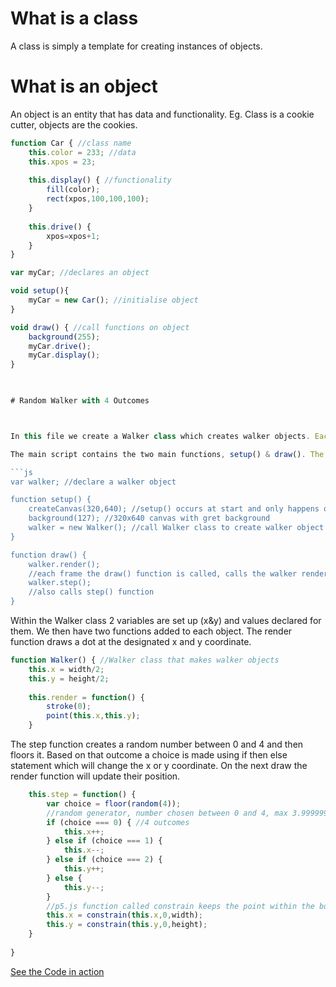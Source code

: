 # What is a class

A class is simply a template for creating instances of objects.

# What is an object 
An object is an entity that has data and functionality.
Eg. Class is a cookie cutter, objects are the cookies.


```js
function Car { //class name
    this.color = 233; //data
    this.xpos = 23;
    
    this.display() { //functionality
        fill(color);
        rect(xpos,100,100,100);
    }
    
    this.drive() {
        xpos=xpos+1;
    }
}

var myCar; //declares an object

void setup(){
    myCar = new Car(); //initialise object
}

void draw() { //call functions on object
    background(255);
    myCar.drive();
    myCar.display();
}
    


# Random Walker with 4 Outcomes



In this file we create a Walker class which creates walker objects. Each time the step function is called on this object it selects a random number and based on that it produces outcomes. We also constrain the x and y value using the built in constrain() function.

The main script contains the two main functions, setup() & draw(). The draw function calls the objects built in function

```js
var walker; //declare a walker object

function setup() {
    createCanvas(320,640); //setup() occurs at start and only happens once
    background(127); //320x640 canvas with gret background
    walker = new Walker(); //call Walker class to create walker object
}

function draw() {
    walker.render();
    //each frame the draw() function is called, calls the walker render() function from within walker object
    walker.step();
    //also calls step() function
}
```

Within the Walker class 2 variables are set up (x&y) and values declared for them. We then have two functions added to each object. The render function draws a dot at the designated x and y coordinate.

```js
function Walker() { //Walker class that makes walker objects
    this.x = width/2;
    this.y = height/2;
    
    this.render = function() {
        stroke(0);
        point(this.x,this.y);
    }
```

The step function creates a random number between 0 and 4 and then floors it. Based on that outcome a choice is made using if then else statement which will change the x or y coordinate. On the next draw the render function will update their position.
    
```js
    this.step = function() {
        var choice = floor(random(4)); 
        //random generator, number chosen between 0 and 4, max 3.999999 and then rounded down, so really 0,1,2,3
        if (choice === 0) { //4 outcomes
            this.x++;
        } else if (choice === 1) {
            this.x--;
        } else if (choice === 2) {
            this.y++;
        } else {
            this.y--;
        }
        //p5.js function called constrain keeps the point within the boundaries of the canvas
        this.x = constrain(this.x,0,width);
        this.y = constrain(this.y,0,height);
    }
    
}

```
[See the Code in action](index.html)
